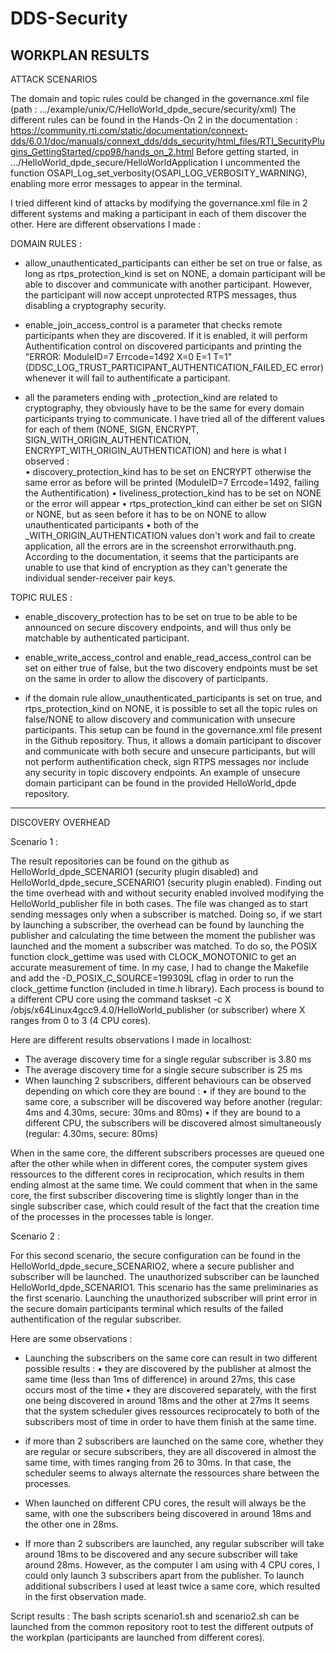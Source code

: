 # DDS-Security

WORKPLAN RESULTS
------------------
ATTACK SCENARIOS

The domain and topic rules could be changed in the governance.xml file (path : .../example/unix/C/HelloWorld_dpde_secure/security/xml)
The different rules can be found in the Hands-On 2 in the documentation : https://community.rti.com/static/documentation/connext-dds/6.0.1/doc/manuals/connext_dds/dds_security/html_files/RTI_SecurityPlugins_GettingStarted/cpp98/hands_on_2.html
Before getting started, in .../HelloWorld_dpde_secure/HelloWorldApplication I uncommented the function OSAPI_Log_set_verbosity(OSAPI_LOG_VERBOSITY_WARNING), enabling more error messages to appear in the terminal.

I tried different kind of attacks by modifying the governance.xml file in 2 different systems and making a participant in each of them discover the other.
Here are different observations I made :

DOMAIN RULES :

- allow_unauthenticated_participants can either be set on true or false, as long as rtps_protection_kind is set on NONE, a domain participant will be able to discover and communicate with another participant. However, the participant will now accept unprotected RTPS messages, thus disabling a cryptography security. 

- enable_join_access_control is a parameter that checks remote participants when they are discovered. If it is enabled, it will perform Authentification control on discovered participants and printing the "ERROR: ModuleID=7 Errcode=1492 X=0 E=1 T=1" (DDSC_LOG_TRUST_PARTICIPANT_AUTHENTICATION_FAILED_EC error) whenever it will fail to authentificate a participant. 

- all the parameters ending with _protection_kind are related to cryptography, they obviously have to be the same for every domain participants trying to communicate. I have tried all of the different values for each of them (NONE, SIGN, ENCRYPT,  SIGN_WITH_ORIGIN_AUTHENTICATION, ENCRYPT_WITH_ORIGIN_AUTHENTICATION) and here is what I observed :  
    • discovery_protection_kind has to be set on ENCRYPT otherwise the same error as before will be printed (ModuleID=7 Errcode=1492, failing the       Authentification)
    • liveliness_protection_kind has to be set on NONE or the error will appear
    • rtps_protection_kind can either be set on SIGN or NONE, but as seen before it has to be on NONE to allow unauthenticated participants
    • both of the _WITH_ORIGIN_AUTHENTICATION values don't work and fail to create application, all the errors are in the screenshot errorwithauth.png. According to the documentation, it seems that the participants are unable to use that kind of encryption as they can't generate the individual sender-receiver pair keys.

TOPIC RULES :

- enable_discovery_protection has to be set on true to be able to be announced on secure discovery endpoints, and will thus only be matchable by authenticated participant. 

- enable_write_access_control and enable_read_access_control can be set on either true of false, but the two discovery endpoints must be set on the same in order to allow the discovery of participants.

- if the domain rule allow_unauthenticated_participants is set on true, and rtps_protection_kind on NONE, it is possible to set all the topic rules on false/NONE to allow discovery and communication with unsecure participants. This setup can be found in the governance.xml file present in the Github repository. Thus, it allows a domain participant to discover and communicate with both secure and unsecure participants, but will not perform authentification check, sign RTPS messages nor include any security in topic discovery endpoints. An example of unsecure domain participant can be found in the provided HelloWorld_dpde repository.

------------------

DISCOVERY OVERHEAD

Scenario 1 :

The result repositories can be found on the github as HelloWorld_dpde_SCENARIO1 (security plugin disabled) and HelloWorld_dpde_secure_SCENARIO1 (security plugin enabled).
Finding out the time overhead with and without security enabled involved modifying the HelloWorld_publisher file in both cases. The file was changed as to start sending messages only when a subscriber is matched. Doing so, if we start by launching a subscriber, the overhead can be found by launching the publisher and calculating the time between the moment the publisher was launched and the moment a subscriber was matched. To do so, the POSIX function clock_gettime was used with CLOCK_MONOTONIC to get an accurate measurement of time. In my case, I had to change the Makefile and add the 
-D_POSIX_C_SOURCE=199309L cflag in order to run the clock_gettime function (included in time.h library). Each process is bound to a different CPU core using the command taskset -c X /objs/x64Linux4gcc9.4.0/HelloWorld_publisher (or subscriber) where X ranges from 0 to 3 (4 CPU cores).

Here are different results observations I made in localhost:
- The average discovery time for a single regular subscriber is 3.80 ms
- The average discovery time for a single secure subscriber is 25 ms
- When launching 2 subscribers, different behaviours can be observed depending on which core they are bound : 
        • if they are bound to the same core, a subscriber will be discovered way before another (regular: 4ms and 4.30ms, secure: 30ms and 80ms) 
        • if they are bound to a different CPU, the subscribers will be discovered almost simultaneously (regular: 4.30ms, secure: 80ms) 

When in the same core, the different subscribers processes are queued one after the other while when in different cores, the computer system gives ressources to the different cores in reciprocation, which results in them ending almost at the same time.
We could comment that when in the same core, the first subscriber discovering time is slightly longer than in the single subscriber case, which could result of the fact that the creation time of the processes in the processes table is longer.

Scenario 2 :

For this second scenario, the secure configuration can be found in the HelloWorld_dpde_secure_SCENARIO2, where a secure publisher and subscriber will be launched. The unauthorized subscriber can be launched HelloWorld_dpde_SCENARIO1. This scenario has the same preliminaries as the first scenario. Launching the unauthorized subscriber will print error in the secure domain participants terminal which results of the failed authentification of the regular subscriber.

Here are some observations :
- Launching the subscribers on the same core can result in two different possible results :
    • they are discovered by the publisher at almost the same time (less than 1ms of difference) in around 27ms, this case occurs most of the time
    • they are discovered separately, with the first one being discovered in around 18ms and the other at 27ms
It seems that the system scheduler gives ressources reciprocately to both of the subscribers most of time in order to have them finish at the same time.
- if more than 2 subscribers are launched on the same core, whether they are regular or secure subscribers, they are all discovered in almost the same time, with times ranging from 26 to 30ms. In that case, the scheduler seems to always alternate the ressources share between the processes.

- When launched on different CPU cores, the result will always be the same, with one the subscribers being discovered in around 18ms and the other one in 28ms.
- If more than 2 subscribers are launched, any regular subscriber will take around 18ms to be discovered and any secure subscriber will take around 28ms.
However, as the computer I am using with 4 CPU cores, I could only launch 3 subscribers apart from the publisher. To launch additional subscribers I used at least twice a same core, which resulted in the first observation made.


Script results :
The bash scripts scenario1.sh and scenario2.sh can be launched from the common repository root to test the different outputs of the workplan (participants are launched from different cores).









